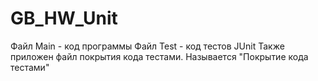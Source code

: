# GB_HW_Unit

Файл Main - код программы
Файл Test - код тестов JUnit
Также приложен файл покрытия кода тестами. Называется "Покрытие кода тестами"
